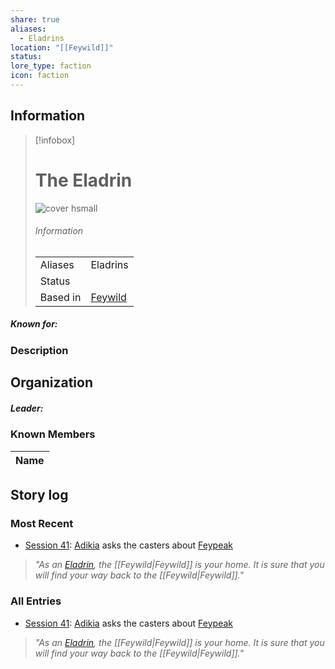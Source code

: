 ```yaml
---
share: true
aliases:
  - Eladrins
location: "[[Feywild]]"
status: 
lore_type: faction
icon: faction
---
```

## Information
> [!infobox]
> # The Eladrin
> ![cover hsmall](insertimage.png)
> ###### Information
> |   |  |
> | ---- | ---- |
> | Aliases | Eladrins|
> | Status| |
> | Based in|  [Feywild](../Locations/Planes/Feywild.md)|
##### Known for:
### Description
## Organization
##### Leader:
### Known Members
| Name |
| ---- |

## Story log
### Most Recent
- [Session 41](../../Session%2041.md): [Adikia](Adikia%20Unalome.md) asks the casters about [Feypeak](Feypeak.md)
> *"As an [Eladrin](The%20Eladrin.md), the [[Feywild|Feywild]] is your home. It is sure that you will find your way back to the [[Feywild|Feywild]]."*

### All Entries
- [Session 41](../../Session%2041.md): [Adikia](Adikia%20Unalome.md) asks the casters about [Feypeak](Feypeak.md)
> *"As an [Eladrin](The%20Eladrin.md), the [[Feywild|Feywild]] is your home. It is sure that you will find your way back to the [[Feywild|Feywild]]."*
